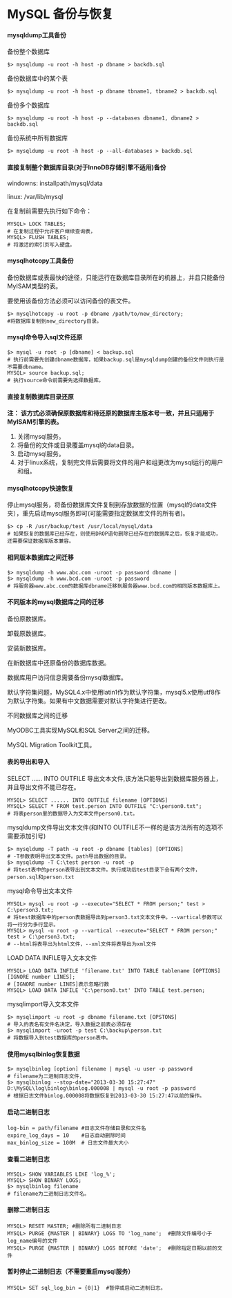 # MySQL 备份与恢复

#### mysqldump工具备份

备份整个数据库

```
$> mysqldump -u root -h host -p dbname > backdb.sql
```

备份数据库中的某个表

```
$> mysqldump -u root -h host -p dbname tbname1, tbname2 > backdb.sql
```

备份多个数据库

```
$> mysqldump -u root -h host -p --databases dbname1, dbname2 > backdb.sql
```

备份系统中所有数据库

```
$> mysqldump -u root -h host -p --all-databases > backdb.sql
```

#### 直接复制整个数据库目录(对于InnoDB存储引擎不适用)备份

windowns: installpath/mysql/data

linux: /var/lib/mysql

在复制前需要先执行如下命令：

```
MYSQL> LOCK TABLES;
# 在复制过程中允许客户继续查询表，
MYSQL> FLUSH TABLES;
# 将激活的索引页写入硬盘。
```

#### mysqlhotcopy工具备份

备份数据库或表最快的途径，只能运行在数据库目录所在的机器上，并且只能备份MyISAM类型的表。

要使用该备份方法必须可以访问备份的表文件。

```
$> mysqlhotcopy -u root -p dbname /path/to/new_directory;
#将数据库复制到new_directory目录。
```

#### mysql命令导入sql文件还原

```
$> mysql -u root -p [dbname] < backup.sql
# 执行前需要先创建dbname数据库，如果backup.sql是mysqldump创建的备份文件则执行是不需要dbname。
MYSQL> source backup.sql;
# 执行source命令前需要先选择数据库。
```

#### 直接复制数据库目录还原

**注： 该方式必须确保原数据库和待还原的数据库主版本号一致，并且只适用于MyISAM引擎的表。**

1. 关闭mysql服务。
2. 将备份的文件或目录覆盖mysql的data目录。
3. 启动mysql服务。
4. 对于linux系统，复制完文件后需要将文件的用户和组更改为mysql运行的用户和组。

#### mysqlhotcopy快速恢复

停止mysql服务，将备份数据库文件复制到存放数据的位置（mysql的data文件夹），重先启动mysql服务即可(可能需要指定数据库文件的所有者)。

```
$> cp -R /usr/backup/test /usr/local/mysql/data
# 如果恢复的数据库已经存在，则使用DROP语句删除已经存在的数据库之后，恢复才能成功，还需要保证数据库版本兼容。
```

#### 相同版本数据库之间迁移

```
$> mysqldump -h www.abc.com -uroot -p password dbname | 
$> mysqldump -h www.bcd.com -uroot -p password
# 将服务器www.abc.com的数据库dbname迁移到服务器www.bcd.com的相同版本数据库上。
```

#### 不同版本的mysql数据库之间的迁移

备份原数据库。

卸载原数据库。

安装新数据库。

在新数据库中还原备份的数据库数据。

数据库用户访问信息需要备份mysql数据库。

默认字符集问题，MySQL4.x中使用latin1作为默认字符集，mysql5.x使用utf8作为默认字符集。如果有中文数据需要对默认字符集进行更改。

不同数据库之间的迁移

MyODBC工具实现MySQL和SQL Server之间的迁移。

MySQL Migration Toolkit工具。

#### 表的导出和导入

SELECT ...... INTO OUTFILE 导出文本文件,该方法只能导出到数据库服务器上，并且导出文件不能已存在。

```
MYSQL> SELECT ...... INTO OUTFILE filename [OPTIONS]
MYSQL> SELECT * FROM test.person INTO OUTFILE "C:\person0.txt";
# 将表person里的数据导入为文本文件person0.txt。
```

mysqldump文件导出文本文件(和INTO OUTFILE不一样的是该方法所有的选项不需要添加引号)

```
$> mysqldump -T path -u root -p dbname [tables] [OPTIONS]
# -T参数表明导出文本文件。path导出数据的目录。
$> mysqldump -T C:\test person -u root -p
# 将test表中的person表导出到文本文件。执行成功后test目录下会有两个文件，person.sql和person.txt
```

mysql命令导出文本文件

```
MYSQL> mysql -u root -p --execute="SELECT * FROM person;" test > C:\person3.txt;
# 将test数据库中的person表数据导出到person3.txt文本文件中。--vartical参数可以将一行分为多行显示。
MYSQL> mysql -u root -p --vartical --execute="SELECT * FROM person;" test > C:\person3.txt;
# --html将表导出为html文件，--xml文件将表导出为xml文件
```

LOAD DATA INFILE导入文本文件

```
MYSQL> LOAD DATA INFILE 'filename.txt' INTO TABLE tablename [OPTIONS] [IGNORE number LINES];
# [IGNORE number LINES]表示忽略行数
MYSQL> LOAD DATA INFILE 'C:\person0.txt' INTO TABLE test.person;
```

mysqlimport导入文本文件

```
$> mysqlimport -u root -p dbname filename.txt [OPSTONS]
# 导入的表名有文件名决定，导入数据之前表必须存在
$> mysqlimport -uroot -p test C:\backup\person.txt
# 将数据导入到test数据库的person表中。
```

#### 使用mysqlbinlog恢复数据

```
$> mysqlbinlog [option] filename | mysql -u user -p password
# filename为二进制日志文件，
$> mysqlbinlog --stop-date="2013-03-30 15:27:47" D:\MySQL\log\binlog\binlog.000008 | mysql -u root -p password
# 根据日志文件binlog.000008将数据恢复到2013-03-30 15:27:47以前的操作。
```

#### 启动二进制日志

```
log-bin = path/filename	#日志文件存储目录和文件名
expire_log_days = 10	#日志自动删除时间
max_binlog_size = 100M	# 日志文件最大大小
```

#### 查看二进制日志

```
MYSQL> SHOW VARIABLES LIKE 'log_%';
MYSQL> SHOW BINARY LOGS;
$> mysqlbinlog filename
# filename为二进制日志文件名。
```

#### 删除二进制日志

```
MYSQL> RESET MASTER; #删除所有二进制日志
MYSQL> PURGE {MASTER | BINARY} LOGS TO 'log_name';	#删除文件编号小于log_name编号的文件
MYSQL> PURGE {MASTER | BINARY} LOGS BEFORE 'date';	#删除指定日期以前的文件
```

#### 暂时停止二进制日志（不需要重启mysql服务）

```
MYSQL> SET sql_log_bin = {0|1}	#暂停或启动二进制日志。
```